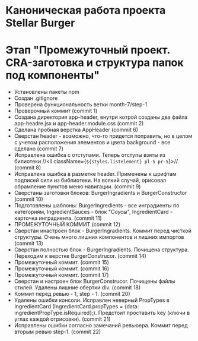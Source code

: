 # Каноническая работа проекта Stellar Burger 
# Этап "Промежуточный проект. CRA-заготовка и структура папок под компоненты"

* Установлены пакеты npm
* Создан .gitignore
* Проверена функциональность ветки month-7/step-1
* Проверочный коммит (commit 1)
* Создана директория app-header, внутри котрой созданы два файла app-headre.jsx и app-header.module.css (commit 2)
* Сделана пробная верстка AppHeader (commit 6)
* Сверстан header - возможно, что-то придется поправить, но в целом с учетом расположения элементов и цвета background - все сделано (commit 7)
* Исправлена ошибка с отступами. Теперь отступы взяты из билиотеки //<li className={`${styles.listelement} pl-5 pr-5`}>// (commit 8)
* Исправлена ошибка в разметке header. Применены к шрифтам подписей сили из библиотеки. На всякий случай, орисовал обрамление пунктов меню навигации. (commit 9)
* Сверстаны заготовки блоков: BurgerIngradients и BurgerConstructor (commit 10)
* Подготовлены шаблоны: BurgerIngredients - все инградиенты по категориям, IngredientSauces - блок "Соусы", IngredientCard - карточка инградиента. (commit 11)
* ПРОМЕЖУТОЧНЫЙ КОММИТ (commit 12)
* Сверстан инастроен блок - BurgerIngradients. Коммит перед чисткой структуры. Очень много лишних компонентов и лишних импортов (commit 13)
* Сверстан полностью блок - BurgerIngradients. Почищена структура. Переходим к верстке BurgerConstrucor. (commit 14)
* Промежуточный коммит. (commit 15)
* Промежуточный коммит. (commit 16)
* Промежуточный коммит. (commit 17)
* Сверстан и настроен блок BurgerConstrucor. Почищены файлы стилей. Удалены лишние обертки div. (commit 18)
* Коммит перед ревью - 1, step - 1. (commit 20)
* Удалены ошибки консоли. Исправлен неверный PropTypes в IngredientCard (IngredientCard.propTypes = {data: ingredientPropType.isRequired};). Предстоит проставить key (ключи в углах каждой отрисовки). (commit 21)
* Исправлены ошибки согласно замечаний ревьюера. Коммит перед вторым ревью step-1. (commit 22)